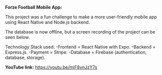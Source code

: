 **Forze Football Mobile App:**

This project was a fun challenge to make a more user-friendly mobile app using React Native and Node.js backend.

The database is now offline, but a screen recording of the project can be seen below.

Technology Stack used:
-Frontend = React Native with Expo.
-Backend = Express.js.
-Payment = Stripe.
-Database = Firebase (authentication, database, storage).

**YouTube link:**
https://youtu.be/miF8ynJzY7s
